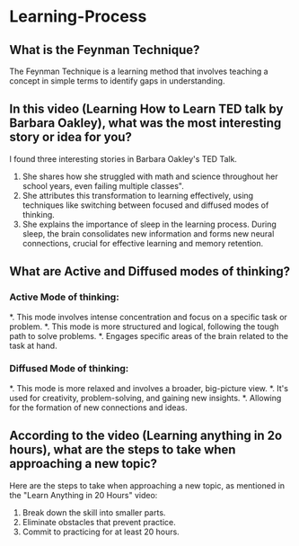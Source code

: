 # Learning-Process


## What is the Feynman Technique?

The Feynman Technique is a learning method that involves teaching a concept in simple terms to identify gaps in understanding.

## In this video (Learning How to Learn TED talk by Barbara Oakley), what was the most interesting story or idea for you?

I found three interesting stories in Barbara Oakley's TED Talk.

1. She shares how she struggled with math and science throughout her school years, even failing multiple classes".
2. She attributes this transformation to learning effectively, using techniques like switching between focused and diffused modes of thinking.
3. She explains the importance of sleep in the learning process. During sleep, the brain consolidates new information and forms new neural connections, crucial for effective learning and memory retention.

## What are Active and Diffused modes of thinking?

### Active Mode of thinking:

*. This mode involves intense concentration and focus on a specific task or problem.
*. This mode is more structured and logical, following the tough path to solve problems.
*. Engages specific areas of the brain related to the task at hand.

### Diffused Mode of thinking:

*. This mode is more relaxed and involves a broader, big-picture view.
*. It's used for creativity, problem-solving, and gaining new insights.
*. Allowing for the formation of new connections and ideas.

## According to the video (Learning anything in 2o hours), what are the steps to take when approaching a new topic?

Here are the steps to take when approaching a new topic, as mentioned in the "Learn Anything in 20 Hours" video:

1. Break down the skill into smaller parts.
2. Eliminate obstacles that prevent practice.
3. Commit to practicing for at least 20 hours.

